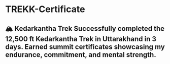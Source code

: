 # TREKK-Certificate
## 🏔️ Kedarkantha Trek  Successfully completed the 12,500 ft Kedarkantha Trek in Uttarakhand in 3 days.   Earned summit certificates showcasing my endurance, commitment, and mental strength.
